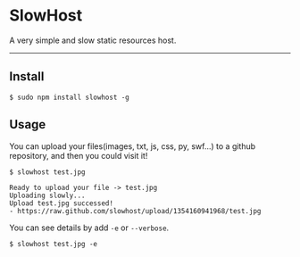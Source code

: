# SlowHost

A very simple and slow static resources host.

---

## Install

```
$ sudo npm install slowhost -g
```

## Usage

You can upload your files(images, txt, js, css, py, swf...) to a github repository, and then you could visit it!

```
$ slowhost test.jpg
```
 
```
Ready to upload your file -> test.jpg
Uploading slowly...
Upload test.jpg successed!
- https://raw.github.com/slowhost/upload/1354160941968/test.jpg
```

You can see details by add `-e` or `--verbose`.

```
$ slowhost test.jpg -e
```
